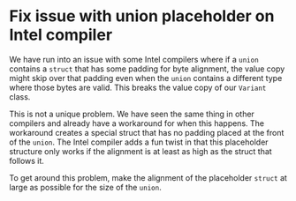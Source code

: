 # Fix issue with union placeholder on Intel compiler

We have run into an issue with some Intel compilers where if a `union`
contains a `struct` that has some padding for byte alignment, the value
copy might skip over that padding even when the `union` contains a different
type where those bytes are valid. This breaks the value copy of our
`Variant` class.

This is not a unique problem. We have seen the same thing in other
compilers and already have a workaround for when this happens. The
workaround creates a special struct that has no padding placed at the front
of the `union`. The Intel compiler adds a fun twist in that this
placeholder structure only works if the alignment is at least as high as
the struct that follows it.

To get around this problem, make the alignment of the placeholder `struct`
at large as possible for the size of the `union`.
